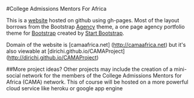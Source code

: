 #College Admissions Mentors For Africa

This is a [website](http://dirichi.github.io/CAMAProject/) hosted on github using gh-pages. Most of the layout borrows from the Bootstrap [Agency](http://startbootstrap.com/template-overviews/agency/) theme,  a one page agency portfolio theme for [Bootstrap](http://getbootstrap.com/) created by [Start Bootstrap](http://startbootstrap.com/). 

Domain of the website is [camaafrica.net] (http://camaafrica.net) but it's also viewable at [dirichi.github.io/CAMAProject] (http://dirichi.github.io/CAMAProject) 

##More project ideas?
Other projects may include the creation of a mini-social network for the members of the College Admissions Mentors for Africa (CAMA) network. This of course will be hosted on a  more powerful cloud service like heroku or google app engine
